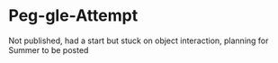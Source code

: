 # Peg-gle-Attempt

Not published, had a start but stuck on object interaction, planning for Summer to be posted
